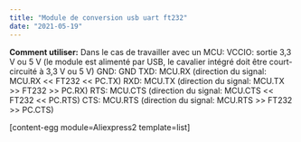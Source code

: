 ```yaml
---
title: "Module de conversion usb uart ft232"
date: "2021-05-19"
---
```


**Comment utiliser:** Dans le cas de travailler avec un MCU: VCCIO: sortie 3,3 V ou 5 V (le module est alimenté par USB, le cavalier intégré doit être court-circuité à 3,3 V ou 5 V) GND: GND TXD: MCU.RX (direction du signal: MCU.RX << FT232 << PC.TX) RXD: MCU.TX (direction du signal: MCU.TX >> FT232 >> PC.RX) RTS: MCU.CTS (direction du signal: MCU.CTS << FT232 << PC.RTS) CTS: MCU.RTS (direction du signal: MCU.RTS >> FT232 >> PC.CTS)

\[content-egg module=Aliexpress2 template=list\]
